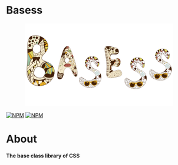 # Basess

<div align="center"><a href="https://github.com/zhaitianye/basess" target="_blank"><img width="400" src="./src/img/basess.png" alt="Vue logo"></a></div>

[![NPM](https://nodei.co/npm/basess.png)](https://nodei.co/npm/basess/)
[![NPM](https://nodei.co/npm-dl/basess.png)](https://nodei.co/npm/basess/)

# About

#### The base class library of CSS